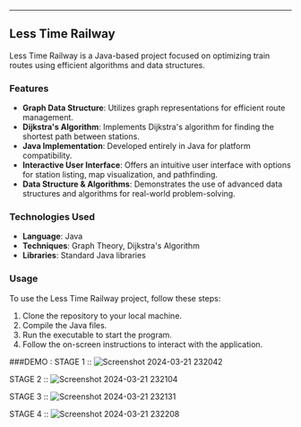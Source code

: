 ---

## Less Time Railway

Less Time Railway is a Java-based project focused on optimizing train routes using efficient algorithms and data structures.

### Features

- **Graph Data Structure**: Utilizes graph representations for efficient route management.
- **Dijkstra's Algorithm**: Implements Dijkstra's algorithm for finding the shortest path between stations.
- **Java Implementation**: Developed entirely in Java for platform compatibility.
- **Interactive User Interface**: Offers an intuitive user interface with options for station listing, map visualization, and pathfinding.
- **Data Structure & Algorithms**: Demonstrates the use of advanced data structures and algorithms for real-world problem-solving.

### Technologies Used

- **Language**: Java
- **Techniques**: Graph Theory, Dijkstra's Algorithm
- **Libraries**: Standard Java libraries

### Usage

To use the Less Time Railway project, follow these steps:

1. Clone the repository to your local machine.
2. Compile the Java files.
3. Run the executable to start the program.
4. Follow the on-screen instructions to interact with the application.

###DEMO :
STAGE 1 ::
![Screenshot 2024-03-21 232042](https://github.com/shantanu2002git/Less-Time-Railway/assets/135010107/9fb5185c-c02c-40a4-8f12-2e12e0c149b9)


STAGE 2 ::
![Screenshot 2024-03-21 232104](https://github.com/shantanu2002git/Less-Time-Railway/assets/135010107/9631297a-4f3d-415b-a9a0-b329078f3506)


STAGE 3 ::
![Screenshot 2024-03-21 232131](https://github.com/shantanu2002git/Less-Time-Railway/assets/135010107/5997763b-ae5d-4ac3-9611-c60656722812)

STAGE 4 ::
![Screenshot 2024-03-21 232208](https://github.com/shantanu2002git/Less-Time-Railway/assets/135010107/fe1a1f4c-994a-428c-9e9e-30fb22c1d608)

